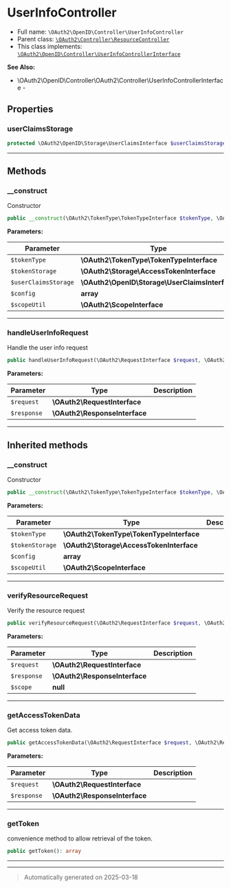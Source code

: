
# UserInfoController





* Full name: `\OAuth2\OpenID\Controller\UserInfoController`
* Parent class: [`\OAuth2\Controller\ResourceController`](../../Controller/ResourceController.md)
* This class implements:
[`\OAuth2\OpenID\Controller\UserInfoControllerInterface`](./UserInfoControllerInterface.md)

**See Also:**

* \OAuth2\OpenID\Controller\OAuth2\Controller\UserInfoControllerInterface - 



## Properties


### userClaimsStorage



```php
protected \OAuth2\OpenID\Storage\UserClaimsInterface $userClaimsStorage
```






***

## Methods


### __construct

Constructor

```php
public __construct(\OAuth2\TokenType\TokenTypeInterface $tokenType, \OAuth2\Storage\AccessTokenInterface $tokenStorage, \OAuth2\OpenID\Storage\UserClaimsInterface $userClaimsStorage, array $config = array(), \OAuth2\ScopeInterface $scopeUtil = null): mixed
```








**Parameters:**

| Parameter | Type | Description |
|-----------|------|-------------|
| `$tokenType` | **\OAuth2\TokenType\TokenTypeInterface** |  |
| `$tokenStorage` | **\OAuth2\Storage\AccessTokenInterface** |  |
| `$userClaimsStorage` | **\OAuth2\OpenID\Storage\UserClaimsInterface** |  |
| `$config` | **array** |  |
| `$scopeUtil` | **\OAuth2\ScopeInterface** |  |





***

### handleUserInfoRequest

Handle the user info request

```php
public handleUserInfoRequest(\OAuth2\RequestInterface $request, \OAuth2\ResponseInterface $response): void
```








**Parameters:**

| Parameter | Type | Description |
|-----------|------|-------------|
| `$request` | **\OAuth2\RequestInterface** |  |
| `$response` | **\OAuth2\ResponseInterface** |  |





***


## Inherited methods


### __construct

Constructor

```php
public __construct(\OAuth2\TokenType\TokenTypeInterface $tokenType, \OAuth2\Storage\AccessTokenInterface $tokenStorage, array $config = array(), \OAuth2\ScopeInterface $scopeUtil = null): mixed
```








**Parameters:**

| Parameter | Type | Description |
|-----------|------|-------------|
| `$tokenType` | **\OAuth2\TokenType\TokenTypeInterface** |  |
| `$tokenStorage` | **\OAuth2\Storage\AccessTokenInterface** |  |
| `$config` | **array** |  |
| `$scopeUtil` | **\OAuth2\ScopeInterface** |  |





***

### verifyResourceRequest

Verify the resource request

```php
public verifyResourceRequest(\OAuth2\RequestInterface $request, \OAuth2\ResponseInterface $response, null $scope = null): bool
```








**Parameters:**

| Parameter | Type | Description |
|-----------|------|-------------|
| `$request` | **\OAuth2\RequestInterface** |  |
| `$response` | **\OAuth2\ResponseInterface** |  |
| `$scope` | **null** |  |





***

### getAccessTokenData

Get access token data.

```php
public getAccessTokenData(\OAuth2\RequestInterface $request, \OAuth2\ResponseInterface $response): array|null
```








**Parameters:**

| Parameter | Type | Description |
|-----------|------|-------------|
| `$request` | **\OAuth2\RequestInterface** |  |
| `$response` | **\OAuth2\ResponseInterface** |  |





***

### getToken

convenience method to allow retrieval of the token.

```php
public getToken(): array
```












***


***
> Automatically generated on 2025-03-18
